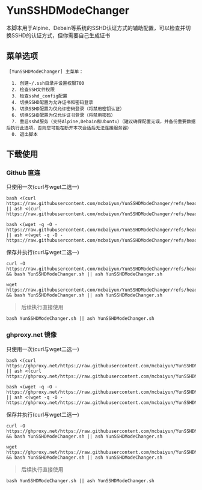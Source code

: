# YunSSHDModeChanger
本脚本用于Alpine、Debain等系统的SSHD认证方式的辅助配置，可以检查并切换SSHD的认证方式，但你需要自己生成证书
## 菜单选项
```text
 [YunSSHDModeChanger] 主菜单：

  1. 创建~/.ssh目录并设置权限700
  2. 检查SSH文件权限
  3. 检查sshd_config配置
  4. 切换SSHD配置为允许证书和密码登录
  5. 切换SSHD配置为仅允许密码登录（将禁用密钥认证）
  6. 切换SSHD配置为仅允许证书登录（将禁用密码）
  7. 重启sshd服务（支持Alpine,Debain和Ubuntu）（建议确保配置无误，并备份重要数据后执行此选项，否则您可能在断开本次会话后无法连接服务器）
  0. 退出脚本
```
## 下载使用
### Github 直连
只使用一次(curl与wget二选一)
```shell
bash <(curl https://raw.githubusercontent.com/mcbaiyun/YunSSHDModeChanger/refs/heads/main/YunSSHDModeChanger.sh) || ash <(curl https://raw.githubusercontent.com/mcbaiyun/YunSSHDModeChanger/refs/heads/main/YunSSHDModeChanger.sh)
```
```shell
bash <(wget -q -O - https://raw.githubusercontent.com/mcbaiyun/YunSSHDModeChanger/refs/heads/main/YunSSHDModeChanger.sh) || ash <(wget -q -O - https://raw.githubusercontent.com/mcbaiyun/YunSSHDModeChanger/refs/heads/main/YunSSHDModeChanger.sh)
```
保存并执行(curl与wget二选一)
```shell
curl -O https://raw.githubusercontent.com/mcbaiyun/YunSSHDModeChanger/refs/heads/main/YunSSHDModeChanger.sh && bash YunSSHDModeChanger.sh || ash YunSSHDModeChanger.sh
```
```shell
wget https://raw.githubusercontent.com/mcbaiyun/YunSSHDModeChanger/refs/heads/main/YunSSHDModeChanger.sh && bash YunSSHDModeChanger.sh || ash YunSSHDModeChanger.sh
```
> 后续执行直接使用
```shell
bash YunSSHDModeChanger.sh || ash YunSSHDModeChanger.sh
```
### ghproxy.net 镜像
只使用一次(curl与wget二选一)
```shell
bash <(curl https://ghproxy.net/https://raw.githubusercontent.com/mcbaiyun/YunSSHDModeChanger/refs/heads/main/YunSSHDModeChanger.sh) || ash <(curl https://ghproxy.net/https://raw.githubusercontent.com/mcbaiyun/YunSSHDModeChanger/refs/heads/main/YunSSHDModeChanger.sh)
```
```shell
bash <(wget -q -O - https://ghproxy.net/https://raw.githubusercontent.com/mcbaiyun/YunSSHDModeChanger/refs/heads/main/YunSSHDModeChanger.sh) || ash <(wget -q -O - https://ghproxy.net/https://raw.githubusercontent.com/mcbaiyun/YunSSHDModeChanger/refs/heads/main/YunSSHDModeChanger.sh)
```
保存并执行(curl与wget二选一)
```shell
curl -O https://ghproxy.net/https://raw.githubusercontent.com/mcbaiyun/YunSSHDModeChanger/refs/heads/main/YunSSHDModeChanger.sh && bash YunSSHDModeChanger.sh || ash YunSSHDModeChanger.sh
```
```shell
wget https://ghproxy.net/https://raw.githubusercontent.com/mcbaiyun/YunSSHDModeChanger/refs/heads/main/YunSSHDModeChanger.sh && bash YunSSHDModeChanger.sh || ash YunSSHDModeChanger.sh
```
> 后续执行直接使用
```shell
bash YunSSHDModeChanger.sh || ash YunSSHDModeChanger.sh
```
